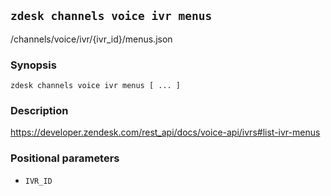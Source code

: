 ## `zdesk channels voice ivr menus`

/channels/voice/ivr/{ivr_id}/menus.json

### Synopsis

    zdesk channels voice ivr menus [ ... ]

### Description

https://developer.zendesk.com/rest_api/docs/voice-api/ivrs#list-ivr-menus

### Positional parameters

* `IVR_ID`

